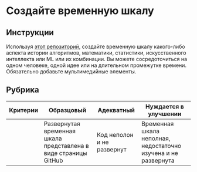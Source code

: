 # Создайте временную шкалу

## Инструкции

Используя [этот репозиторий](https://github.com/Digital-Humanities-Toolkit/timeline-builder), создайте временную шкалу какого-либо аспекта истории алгоритмов, математики, статистики, искусственного интеллекта или ML или их комбинации. Вы можете сосредоточиться на одном человеке, одной идее или на длительном промежутке времени. Обязательно добавьте мультимедийные элементы.

## Рубрика

| Критерии | Образцовый | Адекватный | Нуждается в улучшении |
| -------- | ------------------------------------------------- | --------------------------------------- | ---------------------------------------------------------------- |
| | Развернутая временная шкала представлена в виде страницы GitHub | Код неполон и не развернут | Временная шкала неполная, недостаточно изучена и не развернута |